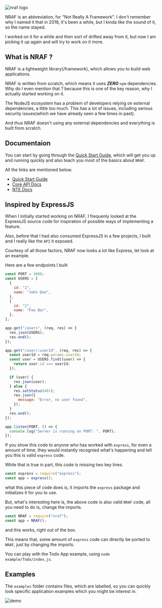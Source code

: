![nraf logo](https://user-images.githubusercontent.com/63957920/149619576-3df47314-2d3e-4d50-8e12-da5bb4ab9b77.png)

NRAF is an abbreviation, for "Not Really A Framework". I don't remember why I named it that in 2018, it's been a while, but I kinda like the sound of it, so the name stayed.

I worked on it for a while and then sort of drifted away from it, but now I am picking it up again and will try to work on it more.

## What is NRAF ?

NRAF is a lightweight library(/framework), which allows you to build web applications.

NRAF is written from scratch, which means it uses **_ZERO_** `npm` dependencies. Why do I even mention that ? because this is one of the key reason, why I actually started working on it.

The NodeJS ecosystem has a problem of developers relying on external dependencies, a little too much. This has a lot of issues, including serious security issues(which we have already seen a few times in past).

And thus NRAF doesn't using any external dependencies and everything is built from scratch.

## Documentaion

You can start by going through the [Quick Start Guide](./docs/quick-start.md), which will get you up and running quickly and also teach you most of the basics about `NRAF`.

All the links are mentioned below.

- [Quick Start Guide](./docs/quick-start.md)
- [Core API Docs](./docs/core-api.md)
- [NTE Docs](./docs/template-engine.md)

## Inspired by ExpressJS

When I initially started working on NRAF, I frequenly looked at the ExpressJS source code for inspiration of possible ways of implementing a feature.

Also, before that I had also consumed ExpressJS in a few projects, I built and I really like the `API` it exposed.

Courtesy of all those factors, NRAF now looks a lot like Express, let look at an example.

Here are a few endpoints I built

```javascript
const PORT = 3000;
const USERS = [
  {
    id: "1",
    name: "John Doe",
  },
  {
    id: "2",
    name: "Foo Bar",
  },
];

app.get("/users", (req, res) => {
  res.json(USERS);
  res.end();
});

app.get("/user/:userId", (req, res) => {
  const userId = req.params.userId;
  const user = USERS.find((user) => {
    return user.id === userId;
  });

  if (user) {
    res.json(user);
  } else {
    res.setStatus(401);
    res.json({
      message: "Error, no user found",
    });
  }
  res.end();
});

app.listen(PORT, () => {
  console.log("Server is running on PORT: ", PORT);
});
```

If you show this code to anyone who has worked with `express`, for even a amount of time, they would instantly recognied what's happening and tell you this is valid `express` code.

While that is true in part, this code is missing two key lines.

```javascript
const express = require("express");
const app = express();
```

what this piece of code does is, it imports the `express` package and initializes it for you to use.

But, what's interesting here is, the above code is also valid `NRAF` code, all you need to do is, change the imports.

```javascript
const NRAF = require("nraf");
const app = NRAF();
```

and this works, right out of the box.

This means that, some amount of `express` code can directly be ported to `NRAF`, just by changing the imports.

You can play with the Todo App example, using `node example/Todo/index.js`.

## Examples

The `examples` folder contains files, which are labelled, so you can quickly look specific application examples which you might be interest in.

![demo](./demo.gif)
